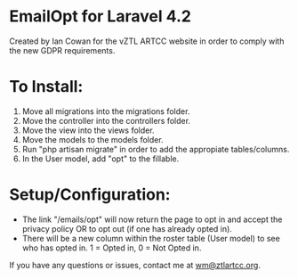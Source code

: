 # EmailOpt for Laravel 4.2

Created by Ian Cowan for the vZTL ARTCC website in order to comply with the new GDPR requirements.

# To Install:
  1. Move all migrations into the migrations folder.
  2. Move the controller into the controllers folder.
  3. Move the view into the views folder.
  4. Move the models to the models folder.
  5. Run "php artisan migrate" in order to add the appropiate tables/columns.
  6. In the User model, add "opt" to the fillable.
  
# Setup/Configuration:
  - The link "/emails/opt" will now return the page to opt in and accept the privacy policy OR to opt out (if one has already opted in).
  - There will be a new column within the roster table (User model) to see who has opted in. 1 = Opted in, 0 = Not Opted in.
  
If you have any questions or issues, contact me at wm@ztlartcc.org.

